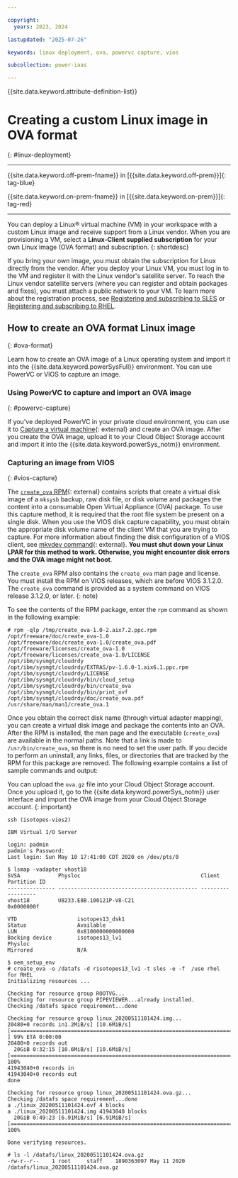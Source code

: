 ```yaml
---

copyright:
  years: 2023, 2024

lastupdated: "2025-07-26"

keywords: linux deployment, ova, powervc capture, vios

subcollection: power-iaas

---
```


{{site.data.keyword.attribute-definition-list}}



# Creating a custom Linux image in OVA format
{: #linux-deployment}

---



{{site.data.keyword.off-prem-fname}} in [{{site.data.keyword.off-prem}}]{: tag-blue}


{{site.data.keyword.on-prem-fname}} in [{{site.data.keyword.on-prem}}]{: tag-red}


---

You can deploy a Linux&reg; virtual machine (VM) in your workspace with a custom Linux image and receive support from a Linux vendor. When you are provisioning a VM, select a **Linux-Client supplied subscription** for your own Linux image (OVA format) and subscription.
{: shortdesc}

If you bring your own image, you must obtain the subscription for Linux directly from the vendor. After you deploy your Linux VM, you must log in to the VM and register it with the Linux vendor's satellite server. To reach the Linux vendor satellite servers (where you can register and obtain packages and fixes), you must attach a public network to your VM. To learn more about the registration process, see [Registering and subscribing to SLES](/docs/power-iaas?topic=power-iaas-using-linux#registering-sles) or [Registering and subscribing to RHEL](/docs/power-iaas?topic=power-iaas-linux-with-powervs#subscribing-to-rhel).

## How to create an OVA format Linux image
{: #ova-format}

Learn how to create an OVA image of a Linux operating system and import it into the {{site.data.keyword.powerSysFull}} environment. You can use PowerVC or VIOS to capture an image.

### Using PowerVC to capture and import an OVA image
{: #powervc-capture}

If you've deployed PowerVC in your private cloud environment, you can use it to [Capture a virtual machine](https://www.ibm.com/docs/en/powervc/2.0.3?topic=images-capturing-virtual-machine){: external} and create an OVA image. After you create the OVA image, upload it to your Cloud Object Storage account and import it into the {{site.data.keyword.powerSys_notm}} environment.

### Capturing an image from VIOS
{: #vios-capture}



The [`create_ova` RPM](https://cloud.ibm.com/media/docs/downloads/create_ova-1.0-2.aix7.2.ppc.rpm){: external} contains scripts that create a virtual disk image of a `mksysb` backup, raw disk file, or disk volume and packages the content into a consumable Open Virtual Appliance (OVA) package. To use this capture method, it is required that the root file system be present on a single disk. When you use the VIOS disk capture capability, you must obtain the appropriate disk volume name of the client VM that you are trying to capture. For more information about finding the disk configuration of a VIOS client, see [mkvdev command](https://www.ibm.com/docs/en/power10?topic=commands-mkvdev-command){: external}. **You must shut down your Linux LPAR for this method to work. Otherwise, you might encounter disk errors and the OVA image might not boot**.

The `create_ova` RPM also contains the `create_ova` man page and license. You must install the RPM on VIOS releases, which are before VIOS 3.1.2.0. The `create_ova` command is provided as a system command on VIOS release 3.1.2.0, or later.
{: note}

To see the contents of the RPM package, enter the `rpm` command as shown in the following example:

```text
# rpm -qlp /tmp/create_ova-1.0-2.aix7.2.ppc.rpm
/opt/freeware/doc/create_ova-1.0
/opt/freeware/doc/create_ova-1.0/create_ova.pdf
/opt/freeware/licenses/create_ova-1.0
/opt/freeware/licenses/create_ova-1.0/LICENSE
/opt/ibm/sysmgt/cloudrdy
/opt/ibm/sysmgt/cloudrdy/EXTRAS/pv-1.6.0-1.aix6.1.ppc.rpm
/opt/ibm/sysmgt/cloudrdy/LICENSE
/opt/ibm/sysmgt/cloudrdy/bin/cloud_setup
/opt/ibm/sysmgt/cloudrdy/bin/create_ova
/opt/ibm/sysmgt/cloudrdy/bin/print_ovf
/opt/ibm/sysmgt/cloudrdy/doc/create_ova.pdf
/usr/share/man/man1/create_ova.1
```

Once you obtain the correct disk name (through virtual adapter mapping), you can create a virtual disk image and package the contents into an OVA. After the RPM is installed, the man page and the executable (`create_ova`) are available in the normal paths. Note that a link is made to `/usr/bin/create_ova`, so there is no need to set the user path. If you decide to perform an uninstall, any links, files, or directories that are tracked by the RPM for this package are removed. The following example contains a list of sample commands and output:

You can upload the `ova.gz` file into your Cloud Object Storage account. Once you upload it, go to the {{site.data.keyword.powerSys_notm}} user interface and import the OVA image from your Cloud Object Storage account.
{: important}

```text
ssh (isotopes-vios2)

IBM Virtual I/O Server

login: padmin
padmin's Password:
Last login: Sun May 10 17:41:00 CDT 2020 on /dev/pts/0

$ lsmap -vadapter vhost18
SVSA            Physloc                                      Client Partition ID
--------------- -------------------------------------------- ------------------
vhost18         U8233.E8B.100121P-V8-C21                     0x0000000f

VTD                   isotopes13_dsk1
Status                Available
LUN                   0x8100000000000000
Backing device        isotopes13_lv1
Physloc
Mirrored              N/A

$ oem_setup_env
# create_ova -o /datafs -d risotopes13_lv1 -t sles -e -f  /use rhel for RHEL
Initializing resources ...

Checking for resource group ROOTVG...
Checking for resource group PIPEVIEWER...already installed.
Checking /datafs space requirement...done

Checking for resource group linux_20200511101424.img...
20480+0 records in1.2MiB/s] [10.6MiB/s] [=======================================================================> ] 99% ETA 0:00:00
20480+0 records out
  20GiB 0:32:15 [10.6MiB/s] [10.6MiB/s] [=======================================================================>] 100%
41943040+0 records in
41943040+0 records out
done

Checking for resource group linux_20200511101424.ova.gz...
Checking /datafs space requirement...done
a ./linux_20200511101424.ovf 4 blocks
a ./linux_20200511101424.img 41943040 blocks
  20GiB 0:49:23 [6.91MiB/s] [6.91MiB/s] [=======================================================================>] 100%

Done verifying resources.

# ls -l /datafs/linux_20200511101424.ova.gz
-rw-r--r--    1 root     staff    1890363097 May 11 2020  /datafs/linux_20200511101424.ova.gz
```
